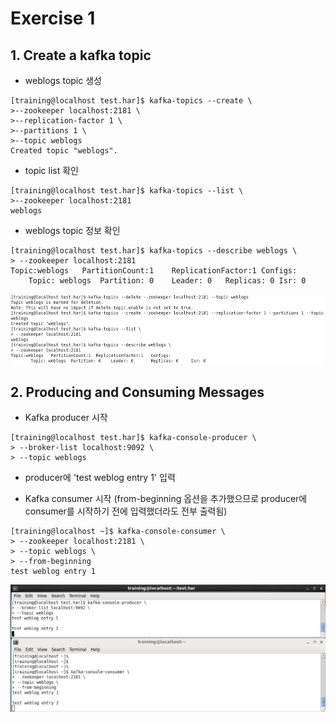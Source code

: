 # Exercise 1

## 1. Create a kafka topic
- weblogs topic 생성
<pre><code>[training@localhost test.har]$ kafka-topics --create \
>--zookeeper localhost:2181 \
>--replication-factor 1 \
>--partitions 1 \
>--topic weblogs
Created topic "weblogs".</pre></code>

- topic list 확인
<pre><code>[training@localhost test.har]$ kafka-topics --list \
>--zookeeper localhost:2181
weblogs</pre></code>

- weblogs topic 정보 확인
<pre><code>[training@localhost test.har]$ kafka-topics --describe weblogs \
> --zookeeper localhost:2181
Topic:weblogs	PartitionCount:1	ReplicationFactor:1	Configs:
	Topic: weblogs	Partition: 0	Leader: 0	Replicas: 0	Isr: 0</pre></code>

![screenshot_20171221-151714](https://github.com/ssu993/data_ingest_sue/blob/master/Kafka/kafka1.PNG?raw=true)

## 2. Producing and Consuming Messages
- Kafka producer 시작
<pre><code>[training@localhost test.har]$ kafka-console-producer \
> --broker-list localhost:9092 \
> --topic weblogs</pre></code>

- producer에 'test weblog entry 1' 입력

- Kafka consumer 시작
(from-beginning 옵션을 추가했으므로 producer에 consumer를 시작하기 전에 입력했더라도 전부 출력됨)
<pre><code>[training@localhost ~]$ kafka-console-consumer \
> --zookeeper localhost:2181 \
> --topic weblogs \
> --from-beginning
test weblog entry 1
</pre></code>

![screenshot_20171221-151714](https://github.com/ssu993/data_ingest_sue/blob/master/Kafka/kafka2.PNG?raw=true)
